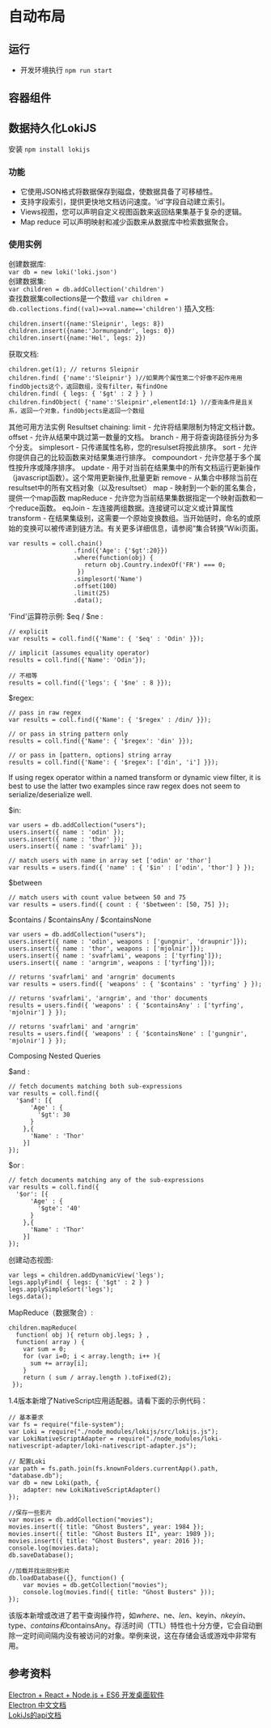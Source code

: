 # 自动布局
## 运行
* 开发环境执行 `npm run start`
## 容器组件
## 数据持久化LokiJS
安装 `npm install lokijs`
### 功能
* 它使用JSON格式将数据保存到磁盘，使数据具备了可移植性。 
* 支持字段索引，提供更快地文档访问速度。'id'字段自动建立索引。
* Views视图，您可以声明自定义视图函数来返回结果集基于复杂的逻辑。
* Map reduce 可以声明映射和减少函数来从数据库中检索数据聚合。
### 使用实例
创建数据库:  
`var db = new loki('loki.json') `   
创建数据集:  
`var children = db.addCollection('children')`  
查找数据集collections是一个数组
`var children = db.collections.find((val)=>val.name=='children')`
插入文档:  
```
children.insert({name:'Sleipnir', legs: 8})
children.insert({name:'Jormungandr', legs: 0})
children.insert({name:'Hel', legs: 2})
```

获取文档:
```
children.get(1); // returns Sleipnir
children.find( {'name':'Sleipnir'} )//如果两个属性第二个好像不起作用用findObjects这个，返回数组，没有filter，有findOne
children.find( { legs: { '$gt' : 2 } } )
children.findObject( {'name':'Sleipnir',elementId:1} )//查询条件是且关系，返回一个对象，findObjects是返回一个数组
```
其他可用方法实例 Resultset chaining:
limit - 允许将结果限制为特定文档计数。
offset - 允许从结果中跳过第一数量的文档。
branch - 用于将查询路径拆分为多个分支。
simplesort - 只传递属性名称，您的resulset将按此排序。
sort - 允许你提供自己的比较函数来对结果集进行排序。
compoundort - 允许您基于多个属性按升序或降序排序。
update - 用于对当前在结果集中的所有文档运行更新操作（javascript函数）。这个常用更新操作,批量更新
remove - 从集合中移除当前在resultset中的所有文档对象（以及resultset）
map - 映射到一个新的匿名集合，提供一个map函数
mapReduce - 允许您为当前结果集数据指定一个映射函数和一个reduce函数。
eqJoin - 左连接两组数据。连接键可以定义或计算属性
transform - 在结果集级别，这需要一个原始变换数组。当开始链时，命名的或原始的变换可以被传递到链方法。有关更多详细信息，请参阅“集合转换”Wiki页面。
```
var results = coll.chain()
                  .find({'Age': {'$gt':20}})
                  .where(function(obj) {
                     return obj.Country.indexOf('FR') === 0;
                   })
                  .simplesort('Name')
                  .offset(100)
                  .limit(25)
                  .data();
```
'Find'运算符示例:
$eq / $ne : 
```
// explicit
var results = coll.find({'Name': { '$eq' : 'Odin' }});

// implicit (assumes equality operator)
results = coll.find({'Name': 'Odin'});

// 不相等
results = coll.find({'legs': { '$ne' : 8 }});
```
$regex:
```
// pass in raw regex
var results = coll.find({'Name': { '$regex' : /din/ }});

// or pass in string pattern only
results = coll.find({'Name': { '$regex': 'din' }});

// or pass in [pattern, options] string array
results = coll.find({'Name': { '$regex': ['din', 'i'] }});
```

If using regex operator within a named transform or dynamic view filter, it is best to use the latter two examples since raw regex does not seem to serialize/deserialize well.

$in:
```
var users = db.addCollection("users");
users.insert({ name : 'odin' });
users.insert({ name : 'thor' });
users.insert({ name : 'svafrlami' });

// match users with name in array set ['odin' or 'thor']
var results = users.find({ 'name' : { '$in' : ['odin', 'thor'] } });
```
$between
```
// match users with count value between 50 and 75
var results = users.find({ count : { '$between': [50, 75] });
```
$contains / $containsAny / $containsNone
```
var users = db.addCollection("users");
users.insert({ name : 'odin', weapons : ['gungnir', 'draupnir']});
users.insert({ name : 'thor', weapons : ['mjolnir']});
users.insert({ name : 'svafrlami', weapons : ['tyrfing']});
users.insert({ name : 'arngrim', weapons : ['tyrfing']});

// returns 'svafrlami' and 'arngrim' documents
var results = users.find({ 'weapons' : { '$contains' : 'tyrfing' } });

// returns 'svafrlami', 'arngrim', and 'thor' documents
results = users.find({ 'weapons' : { '$containsAny' : ['tyrfing', 'mjolnir'] } });

// returns 'svafrlami' and 'arngrim'
results = users.find({ 'weapons' : { '$containsNone' : ['gungnir', 'mjolnir'] } });
```
Composing Nested Queries

$and : 
```
// fetch documents matching both sub-expressions
var results = coll.find({
  '$and': [{ 
      'Age' : {
        '$gt': 30
      }
    },{
      'Name' : 'Thor'
    }]
});
```
$or : 
```
// fetch documents matching any of the sub-expressions
var results = coll.find({
  '$or': [{ 
      'Age' : {
        '$gte': '40'
      }
    },{
      'Name' : 'Thor'
    }]
});
```
创建动态视图:
```
var legs = children.addDynamicView('legs');
legs.applyFind( { legs: { '$gt' : 2 } )
legs.applySimpleSort('legs');
legs.data();
```
MapReduce（数据聚合）:
```
children.mapReduce( 
  function( obj ){ return obj.legs; } , 
  function( array ) { 
    var sum = 0;
    for (var i=0; i < array.length; i++ ){ 
      sum += array[i];
    }
    return ( sum / array.length ).toFixed(2);
 });
```
1.4版本新增了NativeScript应用适配器。请看下面的示例代码：
```
// 基本要求
var fs = require("file-system");
var Loki = require("./node_modules/lokijs/src/lokijs.js");
var LokiNativeScriptAdapter = require("./node_modules/loki-nativescript-adapter/loki-nativescript-adapter.js");

// 配置Loki
var path = fs.path.join(fs.knownFolders.currentApp().path, "database.db");
var db = new Loki(path, {
    adapter: new LokiNativeScriptAdapter()
});

//保存一些影片
var movies = db.addCollection("movies");
movies.insert({ title: "Ghost Busters", year: 1984 });
movies.insert({ title: "Ghost Busters II", year: 1989 });
movies.insert({ title: "Ghost Busters", year: 2016 });
console.log(movies.data);
db.saveDatabase();

//加载并找出部分影片
db.loadDatabase({}, function() {
    var movies = db.getCollection("movies");
    console.log(movies.find({ title: "Ghost Busters" }));
});
```
该版本新增或改进了若干查询操作符，如$where、$ne、$len、$keyin、$nkeyin、$type、$contains和$containsAny。存活时间（TTL）特性也十分方便，它会自动删除一定时间间隔内没有被访问的对象。举例来说，这在存储会话或游戏中非常有用。
## 参考资料

[Electron + React + Node.js + ES6 开发桌面软件](http://blog.csdn.net/arnozhang12/article/details/51735815)    
[Electron 中文文档](http://www.w3cschool.cn/electronmanual/)  
[LokiJs的api文档](https://rawgit.com/techfort/LokiJS/master/jsdoc/index.html)